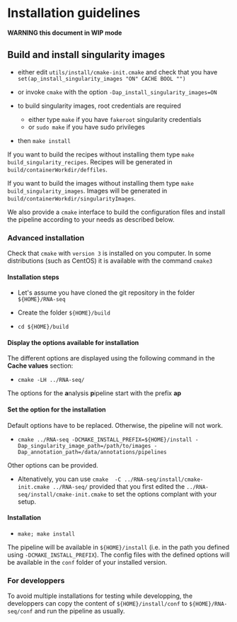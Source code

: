# Installation guidelines


**WARNING this document in WIP mode**


## Build and install singularity images


* either edit `utils/install/cmake-init.cmake` and check that you have `set(ap_install_singularity_images "ON" CACHE BOOL "")`
* or invoke `cmake` with the option `-Dap_install_singularity_images=ON`

* to build singularity images, root credentials are required
	* either type `make` if you have `fakeroot` singularity credentials
	* or `sudo make` if you have sudo privileges
	
* then `make install`

If you want to build the recipes without installing them type  `make build_singularity_recipes`. Recipes will be generated in `build/containerWorkdir/deffiles`.

If you want to build the images without installing them type `make build_singularity_images`. Images will be generated in  `build/containerWorkdir/singularityImages`.

We also provide a `cmake` interface to build the configuration files and install the pipeline according to your needs as described below.

### Advanced installation

Check that `cmake` with  `version 3` is installed on you computer.
In some distributions (such as CentOS) it is available with the command `cmake3`

#### Installation steps

* Let's assume you have cloned the git repository in the folder `${HOME}/RNA-seq`

* Create the folder `${HOME}/build`

* `cd ${HOME}/build`

#### Display the options available for installation

The different options are displayed using the following command in the **Cache values** section:

* `cmake -LH ../RNA-seq/`

The options for the **a**nalysis **p**ipeline start with the prefix **ap**


#### Set the option for the installation

Default options have to be replaced. Otherwise, the pipeline will not work.

* `cmake ../RNA-seq -DCMAKE_INSTALL_PREFIX=${HOME}/install -Dap_singularity_image_path=/path/to/images -Dap_annotation_path=/data/annotations/pipelines`

Other options can be provided.

* Altenatively, you can use  `cmake  -C ../RNA-seq/install/cmake-init.cmake ../RNA-seq/` provided that you first edited the
`../RNA-seq/install/cmake-init.cmake` to set the options complant with your setup.

#### Installation

* `make; make install`

The pipeline will be available in `${HOME}/install` (i.e. in the path you defined using `-DCMAKE_INSTALL_PREFIX`). 
The config files with the defined options will be available in the `conf` folder of your installed version.

### For developpers

To avoid multiple installations for testing while developping, the developpers can copy the content of `${HOME}/install/conf`
to `${HOME}/RNA-seq/conf` and run the pipeline as usually.
